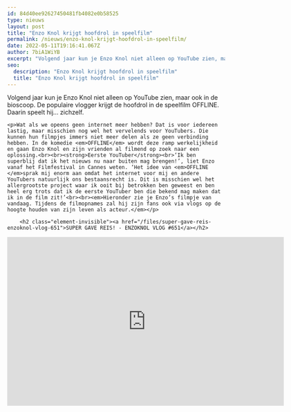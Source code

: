 ```yaml
---
id: 84d40ee92627450481fb4082e0b58525
type: nieuws
layout: post
title: "Enzo Knol krijgt hoofdrol in speelfilm"
permalink: /nieuws/enzo-knol-krijgt-hoofdrol-in-speelfilm/
date: 2022-05-11T19:16:41.067Z
author: 7biA1WiYB
excerpt: "Volgend jaar kun je Enzo Knol niet alleen op YouTube zien, maar ook in de bioscoop. De populaire vlogger krijgt de hoofdrol in de speelfilm OFFLINE. Daarin speelt hij… zichzelf.  "
seo:
  description: "Enzo Knol krijgt hoofdrol in speelfilm"
  title: "Enzo Knol krijgt hoofdrol in speelfilm"
---
```

Volgend jaar kun je Enzo Knol niet alleen op YouTube zien, maar ook in de bioscoop. De populaire vlogger krijgt de hoofdrol in de speelfilm OFFLINE. Daarin speelt hij… zichzelf.  

    <p>Wat als we opeens geen internet meer hebben? Dat is voor iedereen lastig, maar misschien nog wel het vervelends voor YouTubers. Die kunnen hun filmpjes immers niet meer delen als ze geen verbinding hebben. In de komedie <em>OFFLINE</em> wordt deze ramp werkelijkheid en gaan Enzo Knol en zijn vrienden al filmend op zoek naar een oplossing.<br><br><strong>Eerste YouTuber</strong><br>‘Ik ben superblij dat ik het nieuws nu naar buiten mag brengen!’, liet Enzo vanaf het Filmfestival in Cannes weten. ‘Het idee van <em>OFFLINE </em>sprak mij enorm aan omdat het internet voor mij en andere YouTubers natuurlijk ons bestaansrecht is. Dit is misschien wel het allergrootste project waar ik ooit bij betrokken ben geweest en ben heel erg trots dat ik de eerste YouTuber ben die bekend mag maken dat ik in de film zit!’<br><br><em>Hieronder zie je Enzo’s filmpje van vandaag. Tijdens de filmopnames zal hij zijn fans ook via vlogs op de hoogte houden van zijn leven als acteur.</em></p>
<p><div class="media media-element-container media-default"><div id="file-3524" class="file file-video file-video-youtube">

        <h2 class="element-invisible"><a href="/files/super-gave-reis-enzoknol-vlog-651">SUPER GAVE REIS! - ENZOKNOL VLOG #651</a></h2>
    
  
  <div class="content">
    <div class="media-youtube-video media-element file-default media-youtube-1">
  <iframe class="media-youtube-player" width="640" height="390" title="SUPER GAVE REIS! - ENZOKNOL VLOG #651" src="https://www.youtube.com/embed/TiwWmEVCU_g?wmode=opaque&controls=" name="SUPER GAVE REIS! - ENZOKNOL VLOG #651" frameborder="0" allowfullscreen="">Video van SUPER GAVE REIS! - ENZOKNOL VLOG #651</iframe>
</div>
  </div>

  
</div>
</div>  
